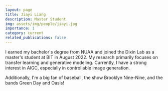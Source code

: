 ```yaml
---
layout: page
title: Jiayi Liang
description: Master Student
img: assets/img/people/jiayi.jpg
importance: 1
category: current 
related_publications: false
---
```


I earned my bachelor's degree from NUAA and joined the Dixin Lab as a master's student at BIT in August 2022. My research primarily focuses on transfer learning and generative modeling. Currently, I have a strong interest in AIGC, especially in controllable image generation.

Additionally, I'm a big fan of baseball, the show Brooklyn Nine-Nine, and the bands Green Day and Oasis!